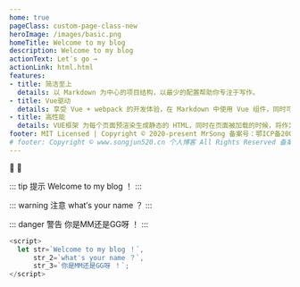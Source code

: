 ```yaml
---
home: true
pageClass: custom-page-class-new
heroImage: /images/basic.png
homeTitle: Welcome to my blog
description: Welcome to my blog
actionText: Let′s go →
actionLink: html.html
features:
- title: 简洁至上
  details: 以 Markdown 为中心的项目结构，以最少的配置帮助你专注于写作。
- title: Vue驱动
  details: 享受 Vue + webpack 的开发体验，在 Markdown 中使用 Vue 组件，同时可以使用 Vue 来开发自定义主题。
- title: 高性能
  details: VUE框架 为每个页面预渲染生成静态的 HTML，同时在页面被加载的时候，将作为 SPA 运行。
footer: MIT Licensed | Copyright © 2020-present MrSong 备案号：鄂ICP备20009769号
# footer: Copyright © www.songjun520.cn 个人博客 All Rights Reserved 备案号：鄂ICP备20009769号
---
```


:tada: :100:

::: tip 提示
Welcome to my blog ！
:::

::: warning 注意
what′s your name ？
:::

::: danger 警告
你是MM还是GG呀 ！
:::

``` js
<script>
  let str=`Welcome to my blog ！`,
      str_2=`what′s your name ？`,
      str_3=`你是MM还是GG呀 ！`;
</script>
```